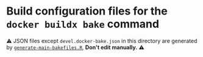 # Build configuration files for the `docker buildx bake` command

:warning: JSON files except `devel.docker-bake.json` in this directory are generated by
[`generate-main-bakefiles.R`](../build/scripts/generate-main-bakefiles.R),
**Don't edit manually.** :warning:
